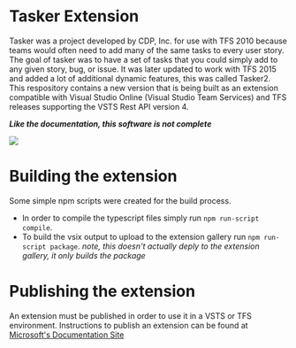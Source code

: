 # Tasker Extension
Tasker was a project developed by CDP, Inc. for use with TFS 2010 because teams would often need to add many of the same tasks to every user story.  The goal of tasker was to have a set of tasks that you could simply add to any given story, bug, or issue.  It was later updated to work with TFS 2015 and added a lot of additional dynamic features, this was called Tasker2. This respository contains a new version that is being built as an extension compatible with Visual Studio Online (Visual Studio Team Services) and TFS releases supporting the VSTS Rest API version 4.

***Like the documentation, this software is not complete***  

[<img src="https://cdpinc.visualstudio.com/_apis/public/build/definitions/b60ff22e-6fe0-469e-b948-1a18c5a2ae5d/3/badge"/>](https://cdpinc.visualstudio.com/WUMEI/_build/index?definitionId=5)

# Building the extension
Some simple npm scripts were created for the build process.  
* In order to compile the typescript files simply run `npm run-script compile`.
* To build the vsix output to upload to the extension gallery run `npm run-script package`. *note, this doesn't actually deply to the extension gallery, it only builds the package*

# Publishing the extension
An extension must be published in order to use it in a VSTS or TFS environment.  Instructions to publish an extension can be found at [Microsoft's Documentation Site](https://docs.microsoft.com/en-us/vsts/extend/publish/overview)
